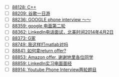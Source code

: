 - [ ] [88128: C++](http://instant.1point3acres.com/thread/88128)
- [ ] [88209: 谷歌一日游](http://instant.1point3acres.com/thread/88209)
- [ ] [88236: GOOGLE phone interview ～～](http://instant.1point3acres.com/thread/88236)
- [ ] [88359: google 电面第二轮](http://instant.1point3acres.com/thread/88359)
- [ ] [88362: LinkedIn电话面试，北美时间2014年4月2日](http://instant.1point3acres.com/thread/88362)
- [ ] [88373: G家](http://instant.1point3acres.com/thread/88373)
- [ ] [88749: 我这样打matlab对吗](http://instant.1point3acres.com/thread/88749)
- [ ] [88841: 如何拿return offer?](http://instant.1point3acres.com/thread/88841)
- [ ] [88853: Amazon offer, 谢谢地里各位同学](http://instant.1point3acres.com/thread/88853)
- [ ] [88859: LinkedIn实习电面面经](http://instant.1point3acres.com/thread/88859)
- [ ] [88914: Youtube Phone Interview两轮题目](http://instant.1point3acres.com/thread/88914)
